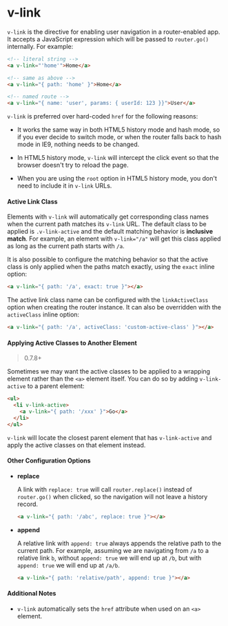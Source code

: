 # v-link

`v-link` is the directive for enabling user navigation in a router-enabled app. It accepts a JavaScript expression which will be passed to `router.go()` internally. For example:

``` html
<!-- literal string -->
<a v-link="'home'">Home</a>

<!-- same as above -->
<a v-link="{ path: 'home' }">Home</a>

<!-- named route -->
<a v-link="{ name: 'user', params: { userId: 123 }}">User</a>
```

`v-link` is preferred over hard-coded `href` for the following reasons:

- It works the same way in both HTML5 history mode and hash mode, so if you ever decide to switch mode, or when the router falls back to hash mode in IE9, nothing needs to be changed.

- In HTML5 history mode, `v-link` will intercept the click event so that the browser doesn't try to reload the page.

- When you are using the `root` option in HTML5 history mode, you don't need to include it in `v-link` URLs.

#### Active Link Class

Elements with `v-link` will automatically get corresponding class names when the current path matches its `v-link` URL. The default class to be applied is `.v-link-active` and the default matching behavior is **inclusive match**. For example, an element with `v-link="/a"` will get this class applied as long as the current path starts with `/a`.

It is also possible to configure the matching behavior so that the active class is only applied when the paths match exactly, using the `exact` inline option:

``` html
<a v-link="{ path: '/a', exact: true }"></a>
```

The active link class name can be configured with the `linkActiveClass` option when creating the router instance. It can also be overridden with the `activeClass` inline option:

``` html
<a v-link="{ path: '/a', activeClass: 'custom-active-class' }"></a>
```

#### Applying Active Classes to Another Element

> 0.7.8+

Sometimes we may want the active classes to be applied to a wrapping element rather than the `<a>` element itself. You can do so by adding `v-link-active` to a parent element:

``` html
<ul>
  <li v-link-active>
    <a v-link="{ path: '/xxx' }">Go</a>
  </li>
</ul>
```

`v-link` will locate the closest parent element that has `v-link-active` and apply the active classes on that element instead.

#### Other Configuration Options

- **replace**

  A link with `replace: true` will call `router.replace()` instead of `router.go()` when clicked, so the navigation will not leave a history record.

  ``` html
  <a v-link="{ path: '/abc', replace: true }"></a>
  ```

- **append**

  A relative link with `append: true` always appends the relative path to the current path. For example, assuming we are navigating from `/a` to a relative link `b`, without `append: true` we will end up at `/b`, but with `append: true` we will end up at `/a/b`.

  ``` html
  <a v-link="{ path: 'relative/path', append: true }"></a>
  ```

#### Additional Notes

- `v-link` automatically sets the `href` attribute when used on an `<a>` element.
